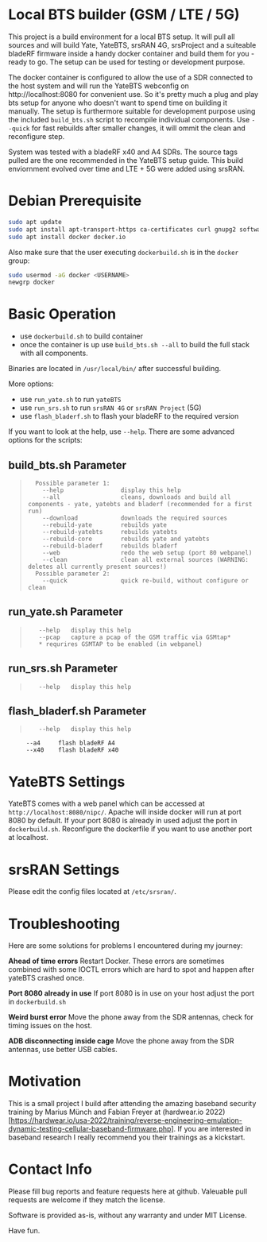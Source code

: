 # Local BTS builder (GSM / LTE / 5G)

This project is a build environment for a local BTS setup. It will pull all sources and will build Yate, YateBTS, srsRAN 4G, srsProject and a suiteable bladeRF firmware inside a handy docker container and build them for you - ready to go. The setup can be used for testing or development purpose.

The docker container is configured to allow the use of a SDR connected to the host system and will run the YateBTS webconfig on http://localhost:8080 for convenient use. So it's pretty much a plug and play bts setup for anyone who doesn't want to spend time on building it manually. The setup is furthermore suitable for development purpose using the included `build_bts.sh` script to recompile individual components. Use `--quick` for fast rebuilds after smaller changes, it will ommit the clean and reconfigure step. 

System was tested with a bladeRF x40 and A4 SDRs. The source tags pulled are the one recommended in the YateBTS setup guide. This build enviornment evolved over time and LTE + 5G were added using srsRAN.

# Debian Prerequisite

```sh
sudo apt update
sudo apt install apt-transport-https ca-certificates curl gnupg2 software-properties-common containerd runc
sudo apt install docker docker.io
```

Also make sure that the user executing `dockerbuild.sh` is in the `docker` group:

```sh
sudo usermod -aG docker <USERNAME>
newgrp docker
```

# Basic Operation

- use `dockerbuild.sh` to build container
- once the container is up use `build_bts.sh --all` to build the full stack with all components.

Binaries are located in `/usr/local/bin/` after successful building.

More options:

- use `run_yate.sh` to run `yateBTS`
- use `run_srs.sh` to run `srsRAN 4G` or `srsRAN Project` (5G)
- use `flash_bladerf.sh` to flash your bladeRF to the required version

If you want to look at the help, use `--help`. There are some advanced options for the scripts:

## build_bts.sh Parameter

> 		Possible parameter 1:
>         --help                display this help
>         --all                 cleans, downloads and build all components - yate, yatebts and bladerf (recommended for a first run)
>         --download            downloads the required sources
>         --rebuild-yate        rebuilds yate
>         --rebuild-yatebts     rebuilds yatebts
>         --rebuild-core        rebuilds yate and yatebts
>         --rebuild-bladerf     rebuilds bladerf
>         --web                 redo the web setup (port 80 webpanel)
>         --clean               clean all external sources (WARNING: deletes all currently present sources!)
> 		Possible parameter 2:
>         --quick               quick re-build, without configure or clean

## run_yate.sh Parameter

>        --help   display this help
>        --pcap   capture a pcap of the GSM traffic via GSMtap*
>        * requrires GSMTAP to be enabled (in webpanel)

## run_srs.sh Parameter

>        --help   display this help

## flash_bladerf.sh Parameter

>        --help   display this help
         --a4     flash bladeRF A4
         --x40    flash bladeRF x40

# YateBTS Settings

YateBTS comes with a web panel which can be accessed at `http://localhost:8080/nipc/`. Apache will inside docker will run at port 8080 by default. If your port 8080 is already in used adjust the port in `dockerbuild.sh`. Reconfigure the dockerfile if you want to use another port at localhost.

# srsRAN Settings

Please edit the config files located at `/etc/srsran/`.

# Troubleshooting

Here are some solutions for problems I encountered during my journey:

**Ahead of time errors**
Restart Docker. These errors are sometimes combined with some IOCTL errors which are hard to spot and happen after yateBTS crashed once.

**Port 8080 already in use**
If port 8080 is in use on your host adjust the port in `dockerbuild.sh`

**Weird burst error**
Move the phone away from the SDR antennas, check for timing issues on the host.

**ADB disconnecting inside cage**
Move the phone away from the SDR antennas, use better USB cables.

# Motivation

This is a small project I build after attending the amazing baseband security training by Marius Münch and Fabian Freyer at (hardwear.io 2022)[https://hardwear.io/usa-2022/training/reverse-engineering-emulation-dynamic-testing-cellular-baseband-firmware.php]. If you are interested in baseband research I really recommend you their trainings as a kickstart.

# Contact Info

Please fill bug reports and feature requests here at github. Valeuable pull requests are welcome if they match the license.

Software is provided as-is, without any warranty and under MIT License.

Have fun.
